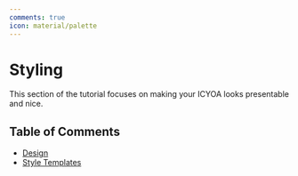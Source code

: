 ```yaml
---
comments: true
icon: material/palette
---
```


# Styling
This section of the tutorial focuses on making your ICYOA looks presentable and
nice.

## Table of Comments

* [Design](./design/)
* [Style Templates](./style-templates/)
